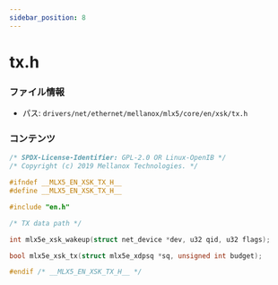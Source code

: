 ```yaml
---
sidebar_position: 8
---
```

# tx.h

### ファイル情報

- パス: `drivers/net/ethernet/mellanox/mlx5/core/en/xsk/tx.h`

### コンテンツ

```h
/* SPDX-License-Identifier: GPL-2.0 OR Linux-OpenIB */
/* Copyright (c) 2019 Mellanox Technologies. */

#ifndef __MLX5_EN_XSK_TX_H__
#define __MLX5_EN_XSK_TX_H__

#include "en.h"

/* TX data path */

int mlx5e_xsk_wakeup(struct net_device *dev, u32 qid, u32 flags);

bool mlx5e_xsk_tx(struct mlx5e_xdpsq *sq, unsigned int budget);

#endif /* __MLX5_EN_XSK_TX_H__ */

```
